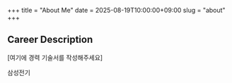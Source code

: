 +++
title = "About Me"
date = 2025-08-19T10:00:00+09:00
slug = "about"
+++

## Career Description

[여기에 경력 기술서를 작성해주세요]

삼성전기
